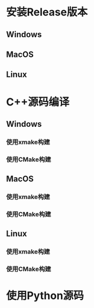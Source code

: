 # 安装Release版本
## Windows

## MacOS

## Linux

# C++源码编译
## Windows
### 使用xmake构建
### 使用CMake构建
## MacOS
### 使用xmake构建
### 使用CMake构建
## Linux
### 使用xmake构建
### 使用CMake构建

# 使用Python源码